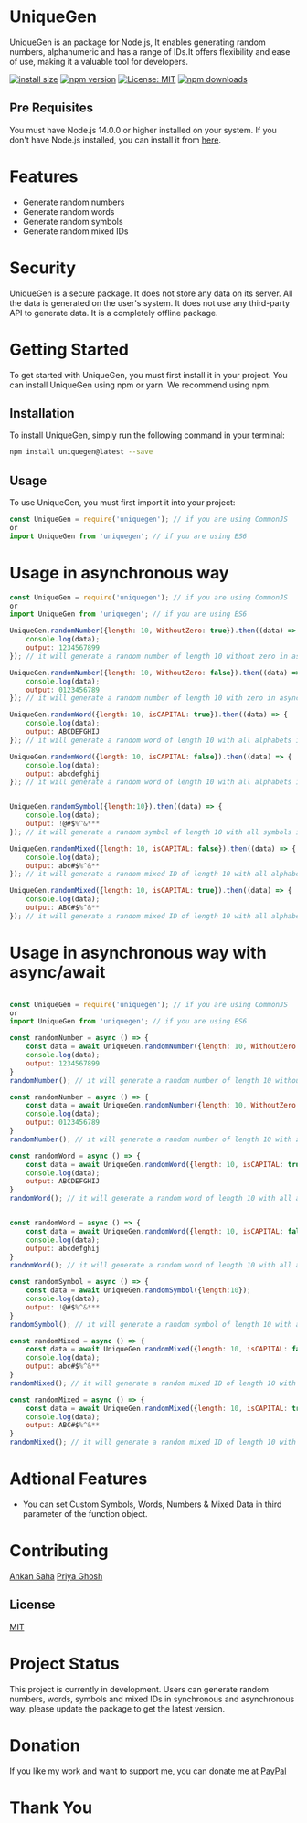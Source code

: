 # UniqueGen
UniqueGen is an package for Node.js, It enables generating random numbers, alphanumeric and has a range of IDs.It offers flexibility and ease of use, making it a valuable tool for developers.

[![install size](https://packagephobia.com/badge?p=uniquegen)](https://packagephobia.com/result?p=uniquegen)
[![npm version](https://badge.fury.io/js/uniquegen.svg)](https://badge.fury.io/js/uniquegen)
[![License: MIT](https://img.shields.io/badge/License-MIT-yellow.svg)](https://opensource.org/licenses/MIT)
[![npm downloads](https://img.shields.io/npm/dt/uniquegen.svg?style=flat-square)](https://www.npmjs.com/package/uniquegen)

## Pre Requisites
You must have Node.js 14.0.0 or higher installed on your system. If you don't have Node.js installed, you can install it from [here](https://nodejs.org/en/download/).

# Features
- Generate random numbers
- Generate random words
- Generate random symbols
- Generate random mixed IDs

# Security
UniqueGen is a secure package. It does not store any data on its server. All the data is generated on the user's system. It does not use any third-party API to generate data. It is a completely offline package.

# Getting Started
To get started with UniqueGen, you must first install it in your project. You can install UniqueGen using npm or yarn. We recommend using npm.


## Installation
To install UniqueGen, simply run the following command in your terminal:
```bash
npm install uniquegen@latest --save
```

## Usage
To use UniqueGen, you must first import it into your project:
```javascript
const UniqueGen = require('uniquegen'); // if you are using CommonJS
or
import UniqueGen from 'uniquegen'; // if you are using ES6

```
# Usage in asynchronous way
```javascript first paramenter is the  length of ID you want to generate
const UniqueGen = require('uniquegen'); // if you are using CommonJS
or
import UniqueGen from 'uniquegen'; // if you are using ES6

UniqueGen.randomNumber({length: 10, WithoutZero: true}).then((data) => {
    console.log(data);
    output: 1234567899
}); // it will generate a random number of length 10 without zero in asynchronous way

UniqueGen.randomNumber({length: 10, WithoutZero: false}).then((data) => {
    console.log(data);
    output: 0123456789
}); // it will generate a random number of length 10 with zero in asynchronous way

UniqueGen.randomWord({length: 10, isCAPITAL: true}).then((data) => {
    console.log(data);
    output: ABCDEFGHIJ
}); // it will generate a random word of length 10 with all alphabets in caps in asynchronous way

UniqueGen.randomWord({length: 10, isCAPITAL: false}).then((data) => {
    console.log(data);
    output: abcdefghij
}); // it will generate a random word of length 10 with all alphabets in small in asynchronous way


UniqueGen.randomSymbol({length:10}).then((data) => {
    console.log(data);
    output: !@#$%^&***
}); // it will generate a random symbol of length 10 with all symbols in asynchronous way

UniqueGen.randomMixed({length: 10, isCAPITAL: false}).then((data) => {
    console.log(data);
    output: abc#$%^&**
}); // it will generate a random mixed ID of length 10 with all alphabets in small in asynchronous way

UniqueGen.randomMixed({length: 10, isCAPITAL: true}).then((data) => {
    console.log(data);
    output: ABC#$%^&**
}); // it will generate a random mixed ID of length 10 with all alphabets in caps in asynchronous way


```

# Usage in asynchronous way with async/await
```javascript first paramenter is the  length of ID you want to generate

const UniqueGen = require('uniquegen'); // if you are using CommonJS
or
import UniqueGen from 'uniquegen'; // if you are using ES6

const randomNumber = async () => {
    const data = await UniqueGen.randomNumber({length: 10, WithoutZero: true});
    console.log(data);
    output: 1234567899
}
randomNumber(); // it will generate a random number of length 10 without zero in asynchronous way

const randomNumber = async () => {
    const data = await UniqueGen.randomNumber({length: 10, WithoutZero: false});
    console.log(data);
    output: 0123456789
}
randomNumber(); // it will generate a random number of length 10 with zero in asynchronous way

const randomWord = async () => {
    const data = await UniqueGen.randomWord({length: 10, isCAPITAL: true});
    console.log(data);
    output: ABCDEFGHIJ
}
randomWord(); // it will generate a random word of length 10 with all alphabets in caps in asynchronous way


const randomWord = async () => {
    const data = await UniqueGen.randomWord({length: 10, isCAPITAL: false});
    console.log(data);
    output: abcdefghij
}
randomWord(); // it will generate a random word of length 10 with all alphabets in small in asynchronous way

const randomSymbol = async () => {
    const data = await UniqueGen.randomSymbol({length:10});
    console.log(data);
    output: !@#$%^&***
}
randomSymbol(); // it will generate a random symbol of length 10 with all symbols in asynchronous way

const randomMixed = async () => {
    const data = await UniqueGen.randomMixed({length: 10, isCAPITAL: false});
    console.log(data);
    output: abc#$%^&**
}
randomMixed(); // it will generate a random mixed ID of length 10 with all alphabets in small in asynchronous way

const randomMixed = async () => {
    const data = await UniqueGen.randomMixed({length: 10, isCAPITAL: true});
    console.log(data);
    output: ABC#$%^&**
}
randomMixed(); // it will generate a random mixed ID of length 10 with all alphabets in caps in asynchronous way

```

# Adtional Features
- You can set Custom Symbols, Words, Numbers & Mixed Data in third parameter of the function object.

# Contributing
[Ankan Saha]("github.com/AnkanSaha")
[Priya Ghosh]("https://www.npmjs.com/~priya_ghosh")

## License
[MIT](https://choosealicense.com/licenses/mit/)

# Project Status
This project is currently in development. Users can generate random numbers, words, symbols and mixed IDs in synchronous and asynchronous way. please update the package to get the latest version.

# Donation
If you like my work and want to support me, you can donate me at [PayPal](https://paypal.me/ANKAN2003)

# Thank You